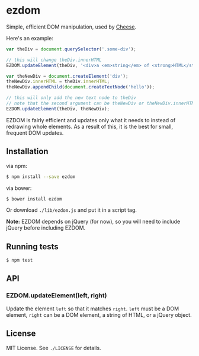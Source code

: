 
# ezdom
Simple, efficient DOM manipulation, used by [Cheese](http://npmjs.org/cheese).

Here's an example:

```javascript
var theDiv = document.querySelector('.some-div');

// this will change theDiv.innerHTML
EZDOM.updateElement(theDiv, '<div>a <em>string</em> of <strong>HTML</strong></div>');

var theNewDiv = document.createElement('div');
theNewDiv.innerHTML = theDiv.innerHTML;
theNewDiv.appendChild(document.createTextNode('hello'));

// this will only add the new text node to theDiv
// note that the second argument can be theNewDiv or theNewDiv.innerHTML
EZDOM.updateElement(theDiv, theNewDiv);
```

EZDOM is fairly efficient and updates only what it needs to instead of redrawing whole elements. As a result of this, it is the best for small, frequent DOM updates.

## Installation
via npm:

```sh
$ npm install --save ezdom
```

via bower:

```sh
$ bower install ezdom
```

Or download `./lib/ezdom.js` and put it in a script tag.

**Note:** EZDOM depends on jQuery (for now), so you will need to include jQuery before including EZDOM.

## Running tests
```sh
$ npm test
```

## API
### EZDOM.updateElement(left, right)
Update the element `left` so that it matches `right`. `left` must be a DOM element, `right` can be a DOM element, a string of HTML, or a jQuery object.

## License
MIT License. See `./LICENSE` for details.
